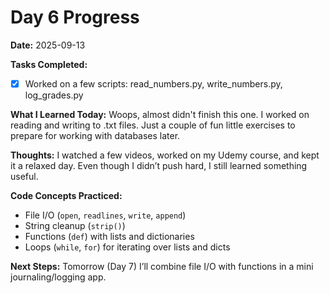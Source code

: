 # Day 6 Progress

**Date:** 2025-09-13

**Tasks Completed:**
- [x] Worked on a few scripts: read_numbers.py, write_numbers.py, log_grades.py

**What I Learned Today:**
Woops, almost didn't finish this one. I worked on reading and writing to .txt files. Just a couple of fun little exercises to prepare for working with databases later.

**Thoughts:**
I watched a few videos, worked on my Udemy course, and kept it a relaxed day. Even though I didn’t push hard, I still learned something useful.

**Code Concepts Practiced:**
- File I/O (`open`, `readlines`, `write`, `append`)
- String cleanup (`strip()`)
- Functions (`def`) with lists and dictionaries
- Loops (`while`, `for`) for iterating over lists and dicts

**Next Steps:**
Tomorrow (Day 7) I’ll combine file I/O with functions in a mini journaling/logging app.
